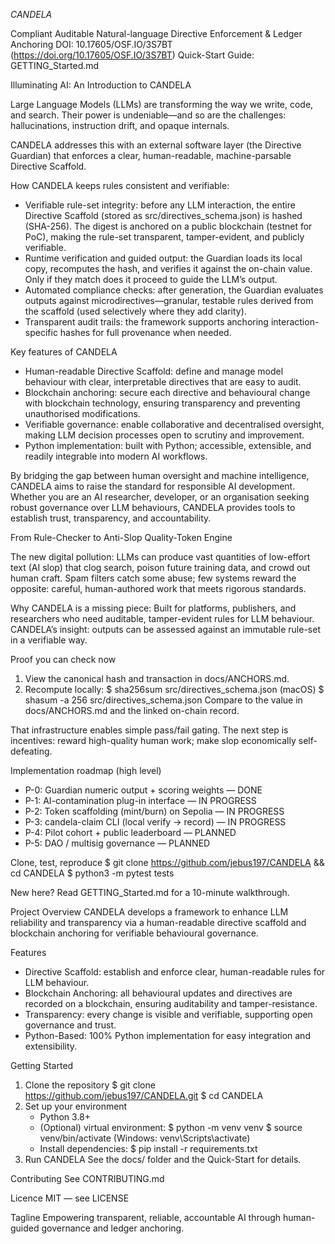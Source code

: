 *CANDELA*

Compliant Auditable Natural-language Directive Enforcement & Ledger Anchoring
DOI: 10.17605/OSF.IO/3S7BT (https://doi.org/10.17605/OSF.IO/3S7BT)
Quick-Start Guide: GETTING_Started.md

Illuminating AI: An Introduction to CANDELA

Large Language Models (LLMs) are transforming the way we write, code, and search. Their power is undeniable—and so are the challenges: hallucinations, instruction drift, and opaque internals.

CANDELA addresses this with an external software layer (the Directive Guardian) that enforces a clear, human-readable, machine-parsable Directive Scaffold.

How CANDELA keeps rules consistent and verifiable:

- Verifiable rule-set integrity: before any LLM interaction, the entire Directive Scaffold (stored as src/directives_schema.json) is hashed (SHA-256). The digest is anchored on a public blockchain (testnet for PoC), making the rule-set transparent, tamper-evident, and publicly verifiable.
- Runtime verification and guided output: the Guardian loads its local copy, recomputes the hash, and verifies it against the on-chain value. Only if they match does it proceed to guide the LLM’s output.
- Automated compliance checks: after generation, the Guardian evaluates outputs against microdirectives—granular, testable rules derived from the scaffold (used selectively where they add clarity).
- Transparent audit trails: the framework supports anchoring interaction-specific hashes for full provenance when needed.

Key features of CANDELA

- Human-readable Directive Scaffold: define and manage model behaviour with clear, interpretable directives that are easy to audit.
- Blockchain anchoring: secure each directive and behavioural change with blockchain technology, ensuring transparency and preventing unauthorised modifications.
- Verifiable governance: enable collaborative and decentralised oversight, making LLM decision processes open to scrutiny and improvement.
- Python implementation: built with Python; accessible, extensible, and readily integrable into modern AI workflows.

By bridging the gap between human oversight and machine intelligence, CANDELA aims to raise the standard for responsible AI development. Whether you are an AI researcher, developer, or an organisation seeking robust governance over LLM behaviours, CANDELA provides tools to establish trust, transparency, and accountability.

From Rule-Checker to Anti-Slop Quality-Token Engine

The new digital pollution:
LLMs can produce vast quantities of low-effort text (AI slop) that clog search, poison future training data, and crowd out human craft. Spam filters catch some abuse; few systems reward the opposite: careful, human-authored work that meets rigorous standards.

Why CANDELA is a missing piece:
Built for platforms, publishers, and researchers who need auditable, tamper-evident rules for LLM behaviour. CANDELA’s insight: outputs can be assessed against an immutable rule-set in a verifiable way.

Proof you can check now
1) View the canonical hash and transaction in docs/ANCHORS.md.
2) Recompute locally:
   $ sha256sum src/directives_schema.json
   (macOS) $ shasum -a 256 src/directives_schema.json
   Compare to the value in docs/ANCHORS.md and the linked on-chain record.

That infrastructure enables simple pass/fail gating. The next step is incentives: reward high-quality human work; make slop economically self-defeating.

Implementation roadmap (high level)
- P-0: Guardian numeric output + scoring weights — DONE
- P-1: AI-contamination plug-in interface — IN PROGRESS
- P-2: Token scaffolding (mint/burn) on Sepolia — IN PROGRESS
- P-3: candela-claim CLI (local verify -> record) — IN PROGRESS
- P-4: Pilot cohort + public leaderboard — PLANNED
- P-5: DAO / multisig governance — PLANNED

Clone, test, reproduce
$ git clone https://github.com/jebus197/CANDELA && cd CANDELA
$ python3 -m pytest tests

New here? Read GETTING_Started.md for a 10-minute walkthrough.

Project Overview
CANDELA develops a framework to enhance LLM reliability and transparency via a human-readable directive scaffold and blockchain anchoring for verifiable behavioural governance.

Features
- Directive Scaffold: establish and enforce clear, human-readable rules for LLM behaviour.
- Blockchain Anchoring: all behavioural updates and directives are recorded on a blockchain, ensuring auditability and tamper-resistance.
- Transparency: every change is visible and verifiable, supporting open governance and trust.
- Python-Based: 100% Python implementation for easy integration and extensibility.

Getting Started
1) Clone the repository
   $ git clone https://github.com/jebus197/CANDELA.git
   $ cd CANDELA
2) Set up your environment
   - Python 3.8+
   - (Optional) virtual environment:
     $ python -m venv venv
     $ source venv/bin/activate   (Windows: venv\Scripts\activate)
   - Install dependencies:
     $ pip install -r requirements.txt
3) Run CANDELA
   See the docs/ folder and the Quick-Start for details.

Contributing
See CONTRIBUTING.md

Licence
MIT — see LICENSE

Tagline
Empowering transparent, reliable, accountable AI through human-guided governance and ledger anchoring.
